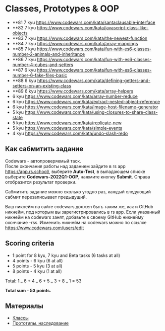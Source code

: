 # Classes, Prototypes & OOP

- \*\*81 7 kyu https://www.codewars.com/kata/santaclausable-interface
- \*\*82 7 kyu https://www.codewars.com/kata/javascript-class-like-objects
- \*\*83 7 kyu https://www.codewars.com/kata/the-newest-function
- \*\*84 7 kyu https://www.codewars.com/kata/array-mappings
- \*\*85 7
  kyu https://www.codewars.com/kata/fun-with-es6-classes-number-2-animals-and-inheritance
- \*\*86 7
  kyu https://www.codewars.com/kata/fun-with-es6-classes-number-4-cubes-and-setters
- \*\*87 6
  kyu https://www.codewars.com/kata/fun-with-es6-classes-number-6-fake-files-basic
- \*\*88 6 kyu
  https://www.codewars.com/kata/defining-getters-and-setters-on-an-existing-class
- \*\*89 6 kyu https://www.codewars.com/kata/array-helpers
- 6 kyu https://www.codewars.com/kata/array-number-reduce
- 6 kyu https://www.codewars.com/kata/extract-nested-object-reference
- 6 kyu https://www.codewars.com/kata/image-host-filename-generator
- 5 kyu https://www.codewars.com/kata/using-closures-to-share-class-state
- 5 kyu https://www.codewars.com/kata/replicate-new
- 5 kyu https://www.codewars.com/kata/simple-events
- 4 kyu https://www.codewars.com/kata/undo-slash-redo

## Как сабмитить задание

Codewars - автопроверяемый таск.  
После окончания работы над заданием зайдите в rs app https://app.rs.school/,
выберите **Auto-Test**, в выпадающем списке выберите **Codewars-2022Q1-OOP**,
нажмите кнопку **Submit**. Справа отобразится результат проверки.

Сабмитить задание можно сколько угодно раз, каждый следующий сабмит
перезаписывает предыдущий.

Ваш никнейм на сайте codewars должен быть таким же, как и GitHub никнейм, под
которым вы зарегистрировались в rs app. Если указанный никнейм на codewars
занят, добавьте к своему GitHub никнейму окончание -rss. Изменить никнейм на
codewars можно по ссылке https://www.codewars.com/users/edit

## Scoring criteria

- 1 point for 8 kyu, 7 kyu and Beta tasks (6 tasks at all)
- 4 points - 6 kyu (6 at all)
- 5 points - 5 kyu (3 at all)
- 8 points - 4 kyu (1 at all)

Total: 1 _ 6 + 4 _ 6 + 5 _ 3 + 8 _ 1 = 53

**Total sum - 53 points.**

## Материалы

- [Классы](https://learn.javascript.ru/classes)
- [Прототипы, наследование](https://learn.javascript.ru/prototypes)
